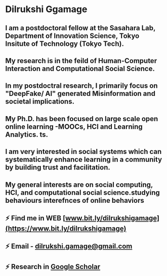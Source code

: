 # Dilrukshi Ggamage      

## I am a postdoctoral fellow at the Sasahara Lab, Department of Innovation Science, Tokyo Insitute of Technology (Tokyo Tech). 
## My research is in the feild of Human-Computer Interaction and Computational Social Science. 

## In my postdoctral research, I primarily focus on "DeepFake/ AI" generated Misinformation and societal implications.
## My Ph.D. has been focused on large scale open online learning  -MOOCs, HCI and Learning Analytics. ts. 

## I am very interested in social systems which can systematically enhance learning in a community by building trust and facilitation. 
 
## My general interests are on social computing, HCI, and computational social science.studying behaviours interefnces of online behaviors 

## ⚡ Find me in WEB [www.bit.ly/dilrukshigamage](https://www.bit.ly/dilrukshigamage) 

## ⚡ Email - dilrukshi.gamage@gmail.com

## ⚡ Research in [Google Scholar ](https://scholar.google.ca/citations?user=WCvk2EoAAAAJ&hl=en)
<!--
**iceLearn/iceLearn** is a ✨ _special_ ✨ repository because its `README.md` (this file) appears on your GitHub profile.

Here are some ideas to get you started:

-  I’m currently working on
- 🌱 I’m currently learning ...
- 👯 I’m looking to collaborate on ...
- 🤔 I’m looking for help with ...
- 💬 Ask me about ...
- 📫 How to reach me: ...
- 😄 Pronouns: ...
-  ...
-->
